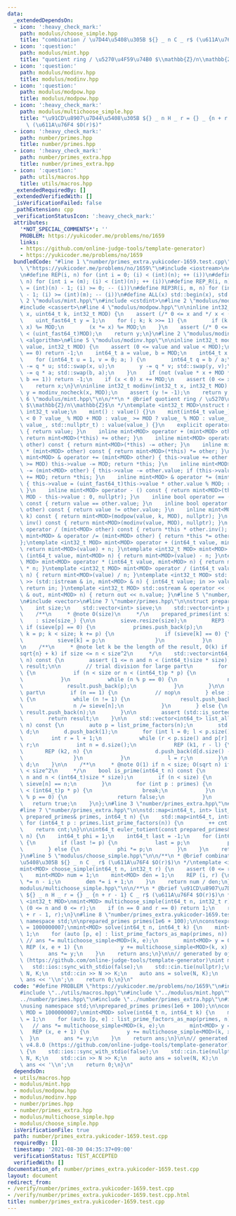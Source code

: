 ```yaml
---
data:
  _extendedDependsOn:
  - icon: ':heavy_check_mark:'
    path: modulus/choose_simple.hpp
    title: "combination / \u7D44\u5408\u305B ${} _ n C _ r$ (\u611A\u76F4 $O(r)$)"
  - icon: ':question:'
    path: modulus/mint.hpp
    title: "quotient ring / \u5270\u4F59\u74B0 $\\mathbb{Z}/n\\mathbb{Z}$"
  - icon: ':question:'
    path: modulus/modinv.hpp
    title: modulus/modinv.hpp
  - icon: ':question:'
    path: modulus/modpow.hpp
    title: modulus/modpow.hpp
  - icon: ':heavy_check_mark:'
    path: modulus/multichoose_simple.hpp
    title: "\u91CD\u8907\u7D44\u5408\u305B ${} _ n H _ r = {} _ {n + r - 1} C _ r$\
      \ (\u611A\u76F4 $O(r)$)"
  - icon: ':heavy_check_mark:'
    path: number/primes.hpp
    title: number/primes.hpp
  - icon: ':heavy_check_mark:'
    path: number/primes_extra.hpp
    title: number/primes_extra.hpp
  - icon: ':question:'
    path: utils/macros.hpp
    title: utils/macros.hpp
  _extendedRequiredBy: []
  _extendedVerifiedWith: []
  _isVerificationFailed: false
  _pathExtension: cpp
  _verificationStatusIcon: ':heavy_check_mark:'
  attributes:
    '*NOT_SPECIAL_COMMENTS*': ''
    PROBLEM: https://yukicoder.me/problems/no/1659
    links:
    - https://github.com/online-judge-tools/template-generator)
    - https://yukicoder.me/problems/no/1659
  bundledCode: "#line 1 \"number/primes_extra.yukicoder-1659.test.cpp\"\n#define PROBLEM\
    \ \"https://yukicoder.me/problems/no/1659\"\n#include <iostream>\n#line 2 \"utils/macros.hpp\"\
    \n#define REP(i, n) for (int i = 0; (i) < (int)(n); ++ (i))\n#define REP3(i, m,\
    \ n) for (int i = (m); (i) < (int)(n); ++ (i))\n#define REP_R(i, n) for (int i\
    \ = (int)(n) - 1; (i) >= 0; -- (i))\n#define REP3R(i, m, n) for (int i = (int)(n)\
    \ - 1; (i) >= (int)(m); -- (i))\n#define ALL(x) std::begin(x), std::end(x)\n#line\
    \ 2 \"modulus/mint.hpp\"\n#include <cstdint>\n#line 2 \"modulus/modpow.hpp\"\n\
    #include <cassert>\n#line 4 \"modulus/modpow.hpp\"\n\ninline int32_t modpow(uint_fast64_t\
    \ x, uint64_t k, int32_t MOD) {\n    assert (/* 0 <= x and */ x < (uint_fast64_t)MOD);\n\
    \    uint_fast64_t y = 1;\n    for (; k; k >>= 1) {\n        if (k & 1) (y *=\
    \ x) %= MOD;\n        (x *= x) %= MOD;\n    }\n    assert (/* 0 <= y and */ y\
    \ < (uint_fast64_t)MOD);\n    return y;\n}\n#line 2 \"modulus/modinv.hpp\"\n#include\
    \ <algorithm>\n#line 5 \"modulus/modinv.hpp\"\n\ninline int32_t modinv_nocheck(int32_t\
    \ value, int32_t MOD) {\n    assert (0 <= value and value < MOD);\n    if (value\
    \ == 0) return -1;\n    int64_t a = value, b = MOD;\n    int64_t x = 0, y = 1;\n\
    \    for (int64_t u = 1, v = 0; a; ) {\n        int64_t q = b / a;\n        x\
    \ -= q * u; std::swap(x, u);\n        y -= q * v; std::swap(y, v);\n        b\
    \ -= q * a; std::swap(b, a);\n    }\n    if (not (value * x + MOD * y == b and\
    \ b == 1)) return -1;\n    if (x < 0) x += MOD;\n    assert (0 <= x and x < MOD);\n\
    \    return x;\n}\n\ninline int32_t modinv(int32_t x, int32_t MOD) {\n    int32_t\
    \ y = modinv_nocheck(x, MOD);\n    assert (y != -1);\n    return y;\n}\n#line\
    \ 6 \"modulus/mint.hpp\"\n\n/**\n * @brief quotient ring / \u5270\u4F59\u74B0\
    \ $\\mathbb{Z}/n\\mathbb{Z}$\n */\ntemplate <int32_t MOD>\nstruct mint {\n   \
    \ int32_t value;\n    mint() : value() {}\n    mint(int64_t value_) : value(value_\
    \ < 0 ? value_ % MOD + MOD : value_ >= MOD ? value_ % MOD : value_) {}\n    mint(int32_t\
    \ value_, std::nullptr_t) : value(value_) {}\n    explicit operator bool() const\
    \ { return value; }\n    inline mint<MOD> operator + (mint<MOD> other) const {\
    \ return mint<MOD>(*this) += other; }\n    inline mint<MOD> operator - (mint<MOD>\
    \ other) const { return mint<MOD>(*this) -= other; }\n    inline mint<MOD> operator\
    \ * (mint<MOD> other) const { return mint<MOD>(*this) *= other; }\n    inline\
    \ mint<MOD> & operator += (mint<MOD> other) { this->value += other.value; if (this->value\
    \ >= MOD) this->value -= MOD; return *this; }\n    inline mint<MOD> & operator\
    \ -= (mint<MOD> other) { this->value -= other.value; if (this->value <    0) this->value\
    \ += MOD; return *this; }\n    inline mint<MOD> & operator *= (mint<MOD> other)\
    \ { this->value = (uint_fast64_t)this->value * other.value % MOD; return *this;\
    \ }\n    inline mint<MOD> operator - () const { return mint<MOD>(this->value ?\
    \ MOD - this->value : 0, nullptr); }\n    inline bool operator == (mint<MOD> other)\
    \ const { return value == other.value; }\n    inline bool operator != (mint<MOD>\
    \ other) const { return value != other.value; }\n    inline mint<MOD> pow(uint64_t\
    \ k) const { return mint<MOD>(modpow(value, k, MOD), nullptr); }\n    inline mint<MOD>\
    \ inv() const { return mint<MOD>(modinv(value, MOD), nullptr); }\n    inline mint<MOD>\
    \ operator / (mint<MOD> other) const { return *this * other.inv(); }\n    inline\
    \ mint<MOD> & operator /= (mint<MOD> other) { return *this *= other.inv(); }\n\
    };\ntemplate <int32_t MOD> mint<MOD> operator + (int64_t value, mint<MOD> n) {\
    \ return mint<MOD>(value) + n; }\ntemplate <int32_t MOD> mint<MOD> operator -\
    \ (int64_t value, mint<MOD> n) { return mint<MOD>(value) - n; }\ntemplate <int32_t\
    \ MOD> mint<MOD> operator * (int64_t value, mint<MOD> n) { return mint<MOD>(value)\
    \ * n; }\ntemplate <int32_t MOD> mint<MOD> operator / (int64_t value, mint<MOD>\
    \ n) { return mint<MOD>(value) / n; }\ntemplate <int32_t MOD> std::istream & operator\
    \ >> (std::istream & in, mint<MOD> & n) { int64_t value; in >> value; n = value;\
    \ return in; }\ntemplate <int32_t MOD> std::ostream & operator << (std::ostream\
    \ & out, mint<MOD> n) { return out << n.value; }\n#line 5 \"number/primes.hpp\"\
    \n#include <vector>\n#line 7 \"number/primes.hpp\"\n\nstruct prepared_primes {\n\
    \    int size;\n    std::vector<int> sieve;\n    std::vector<int> primes;\n\n\
    \    /**\n     * @note O(size)\n     */\n    prepared_primes(int size_)\n    \
    \    : size(size_) {\n\n        sieve.resize(size);\n        REP3 (p, 2, size)\
    \ if (sieve[p] == 0) {\n            primes.push_back(p);\n            for (int\
    \ k = p; k < size; k += p) {\n                if (sieve[k] == 0) {\n         \
    \           sieve[k] = p;\n                }\n            }\n        }\n    }\n\
    \n    /**\n     * @note let k be the length of the result, O(k) if n < size; O(\\\
    sqrt{n} + k) if size <= n < size^2\n     */\n    std::vector<int64_t> list_prime_factors(int64_t\
    \ n) const {\n        assert (1 <= n and n < (int64_t)size * size);\n        std::vector<int64_t>\
    \ result;\n\n        // trial division for large part\n        for (int p : primes)\
    \ {\n            if (n < size or n < (int64_t)p * p) {\n                break;\n\
    \            }\n            while (n % p == 0) {\n                n /= p;\n  \
    \              result.push_back(p);\n            }\n        }\n\n        // small\
    \ part\n        if (n == 1) {\n            // nop\n        } else if (n < size)\
    \ {\n            while (n != 1) {\n                result.push_back(sieve[n]);\n\
    \                n /= sieve[n];\n            }\n        } else {\n           \
    \ result.push_back(n);\n        }\n\n        assert (std::is_sorted(ALL(result)));\n\
    \        return result;\n    }\n\n    std::vector<int64_t> list_all_factors(int64_t\
    \ n) const {\n        auto p = list_prime_factors(n);\n        std::vector<int64_t>\
    \ d;\n        d.push_back(1);\n        for (int l = 0; l < p.size(); ) {\n   \
    \         int r = l + 1;\n            while (r < p.size() and p[r] == p[l]) ++\
    \ r;\n            int n = d.size();\n            REP (k1, r - l) {\n         \
    \       REP (k2, n) {\n                    d.push_back(d[d.size() - n] * p[l]);\n\
    \                }\n            }\n            l = r;\n        }\n        return\
    \ d;\n    }\n\n    /**\n     * @note O(1) if n < size; O(sqrt n) if size <= n\
    \ < size^2\n     */\n    bool is_prime(int64_t n) const {\n        assert (1 <=\
    \ n and n < (int64_t)size * size);\n        if (n < size) {\n            return\
    \ sieve[n] == n;\n        }\n        for (int p : primes) {\n            if (n\
    \ < (int64_t)p * p) {\n                break;\n            }\n            if (n\
    \ % p == 0) {\n                return false;\n            }\n        }\n     \
    \   return true;\n    }\n};\n#line 3 \"number/primes_extra.hpp\"\n#include <map>\n\
    #line 7 \"number/primes_extra.hpp\"\n\nstd::map<int64_t, int> list_prime_factors_as_map(const\
    \ prepared_primes& primes, int64_t n) {\n    std::map<int64_t, int> cnt;\n   \
    \ for (int64_t p : primes.list_prime_factors(n)) {\n        ++ cnt[p];\n    }\n\
    \    return cnt;\n}\n\nint64_t euler_totient(const prepared_primes& primes, int64_t\
    \ n) {\n    int64_t phi = 1;\n    int64_t last = -1;\n    for (int64_t p : primes.list_prime_factors(n))\
    \ {\n        if (last != p) {\n            last = p;\n            phi *= p - 1;\n\
    \        } else {\n            phi *= p;\n        }\n    }\n    return phi;\n\
    }\n#line 5 \"modulus/choose_simple.hpp\"\n\n/**\n * @brief combination / \u7D44\
    \u5408\u305B ${} _ n C _ r$ (\u611A\u76F4 $O(r)$)\n */\ntemplate <int32_t MOD>\n\
    mint<MOD> choose_simple(int64_t n, int32_t r) {\n    assert (0 <= r and r <= n);\n\
    \    mint<MOD> num = 1;\n    mint<MOD> den = 1;\n    REP (i, r) {\n        num\
    \ *= n - i;\n        den *= i + 1;\n    }\n    return num / den;\n}\n#line 5 \"\
    modulus/multichoose_simple.hpp\"\n\n/**\n * @brief \u91CD\u8907\u7D44\u5408\u305B\
    \ ${} _ n H _ r = {} _ {n + r - 1} C _ r$ (\u611A\u76F4 $O(r)$)\n */\ntemplate\
    \ <int32_t MOD>\nmint<MOD> multichoose_simple(int64_t n, int32_t r) {\n    assert\
    \ (0 <= n and 0 <= r);\n    if (n == 0 and r == 0) return 1;\n    return choose_simple<MOD>(n\
    \ + r - 1, r);\n}\n#line 8 \"number/primes_extra.yukicoder-1659.test.cpp\"\nusing\
    \ namespace std;\n\nprepared_primes primes(1e6 + 100);\n\nconstexpr int64_t MOD\
    \ = 1000000007;\nmint<MOD> solve(int64_t n, int64_t k) {\n    mint<MOD> ans =\
    \ 1;\n    for (auto [p, e] : list_prime_factors_as_map(primes, n)) {\n       \
    \ // ans *= multichoose_simple<MOD>(k, e);\n        mint<MOD> y = 0;\n       \
    \ REP (x, e + 1) {\n            y += multichoose_simple<MOD>(k, x);\n        }\n\
    \        ans *= y;\n    }\n    return ans;\n}\n\n// generated by oj-template v4.8.0\
    \ (https://github.com/online-judge-tools/template-generator)\nint main() {\n \
    \   std::ios::sync_with_stdio(false);\n    std::cin.tie(nullptr);\n    int64_t\
    \ N, K;\n    std::cin >> N >> K;\n    auto ans = solve(N, K);\n    std::cout <<\
    \ ans << '\\n';\n    return 0;\n}\n"
  code: "#define PROBLEM \"https://yukicoder.me/problems/no/1659\"\n#include <iostream>\n\
    #include \"../utils/macros.hpp\"\n#include \"../modulus/mint.hpp\"\n#include \"\
    ../number/primes.hpp\"\n#include \"../number/primes_extra.hpp\"\n#include \"../modulus/multichoose_simple.hpp\"\
    \nusing namespace std;\n\nprepared_primes primes(1e6 + 100);\n\nconstexpr int64_t\
    \ MOD = 1000000007;\nmint<MOD> solve(int64_t n, int64_t k) {\n    mint<MOD> ans\
    \ = 1;\n    for (auto [p, e] : list_prime_factors_as_map(primes, n)) {\n     \
    \   // ans *= multichoose_simple<MOD>(k, e);\n        mint<MOD> y = 0;\n     \
    \   REP (x, e + 1) {\n            y += multichoose_simple<MOD>(k, x);\n      \
    \  }\n        ans *= y;\n    }\n    return ans;\n}\n\n// generated by oj-template\
    \ v4.8.0 (https://github.com/online-judge-tools/template-generator)\nint main()\
    \ {\n    std::ios::sync_with_stdio(false);\n    std::cin.tie(nullptr);\n    int64_t\
    \ N, K;\n    std::cin >> N >> K;\n    auto ans = solve(N, K);\n    std::cout <<\
    \ ans << '\\n';\n    return 0;\n}\n"
  dependsOn:
  - utils/macros.hpp
  - modulus/mint.hpp
  - modulus/modpow.hpp
  - modulus/modinv.hpp
  - number/primes.hpp
  - number/primes_extra.hpp
  - modulus/multichoose_simple.hpp
  - modulus/choose_simple.hpp
  isVerificationFile: true
  path: number/primes_extra.yukicoder-1659.test.cpp
  requiredBy: []
  timestamp: '2021-08-30 04:35:37+09:00'
  verificationStatus: TEST_ACCEPTED
  verifiedWith: []
documentation_of: number/primes_extra.yukicoder-1659.test.cpp
layout: document
redirect_from:
- /verify/number/primes_extra.yukicoder-1659.test.cpp
- /verify/number/primes_extra.yukicoder-1659.test.cpp.html
title: number/primes_extra.yukicoder-1659.test.cpp
---
```

